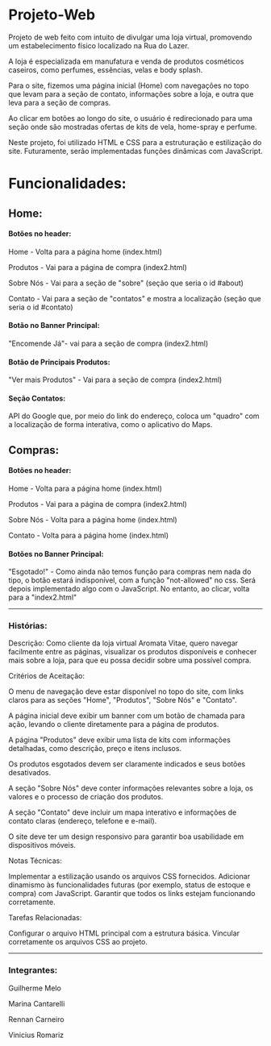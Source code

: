 # Projeto-Web

Projeto de web feito com intuito de divulgar uma loja virtual, promovendo um estabelecimento físico localizado na Rua do Lazer.

A loja é especializada em manufatura e venda de produtos cosméticos caseiros, como perfumes, essências, velas e body splash. 

Para o site, fizemos uma página inicial (Home) com navegações no topo que levam para a seção de contato, informações sobre a loja, e outra que leva para a seção de compras.

Ao clicar em botões ao longo do site, o usuário é redirecionado para uma seção onde são mostradas ofertas de kits de vela, home-spray e perfume. 


Neste projeto, foi utilizado HTML e CSS para a estruturação e estilização do site. Futuramente, serão implementadas funções dinâmicas com JavaScript.

# Funcionalidades:
## Home:
#### Botões no header:
Home - Volta para a página home (index.html)

Produtos - Vai para a página de compra (index2.html)

Sobre Nós - Vai para a seção de "sobre" (seção que seria o id #about)

Contato - Vai para a seção de "contatos" e mostra a localização (seção que seria o id #contato)

#### Botão no Banner Principal:

"Encomende Já"- vai para a seção de compra (index2.html)

#### Botão de Principais Produtos:

"Ver mais Produtos" - Vai para a seção de compra (index2.html)

#### Seção Contatos:

API do Google que, por meio do link do endereço, coloca um "quadro" com a localização de forma interativa, como o aplicativo do Maps.

## Compras:
#### Botões no header:
Home - Volta para a página home (index.html)

Produtos - Vai para a página de compra (index2.html)

Sobre Nós - Volta para a página home (index.html)

Contato - Volta para a página home (index.html)

#### Botões no Banner Principal:

"Esgotado!" - Como ainda não temos função para compras nem nada do tipo, o botão estará indisponível, com a função "not-allowed" no css. Será depois implementado algo com o JavaScript. No entanto, ao clicar, volta para a "index2.html"


<hr>

### Histórias:

Descrição: Como cliente da loja virtual Aromata Vitae, quero navegar facilmente entre as páginas, visualizar os produtos disponíveis e conhecer mais sobre a loja, para que eu possa decidir sobre uma possível compra.

Critérios de Aceitação:

O menu de navegação deve estar disponível no topo do site, com links claros para as seções "Home", "Produtos", "Sobre Nós" e "Contato".

A página inicial deve exibir um banner com um botão de chamada para ação, levando o cliente diretamente para a página de produtos.

A página "Produtos" deve exibir uma lista de kits com informações detalhadas, como descrição, preço e itens inclusos.

Os produtos esgotados devem ser claramente indicados e seus botões desativados.

A seção "Sobre Nós" deve conter informações relevantes sobre a loja, os valores e o processo de criação dos produtos.

A seção "Contato" deve incluir um mapa interativo e informações de contato claras (endereço, telefone e e-mail).

O site deve ter um design responsivo para garantir boa usabilidade em dispositivos móveis.

Notas Técnicas:

Implementar a estilização usando os arquivos CSS fornecidos.
Adicionar dinamismo às funcionalidades futuras (por exemplo, status de estoque e compra) com JavaScript.
Garantir que todos os links estejam funcionando corretamente.

Tarefas Relacionadas:

Configurar o arquivo HTML principal com a estrutura básica.
Vincular corretamente os arquivos CSS ao projeto.


<hr>

### Integrantes: 

Guilherme Melo

Marina Cantarelli

Rennan Carneiro

Vinicius Romariz
